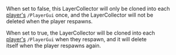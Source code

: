 When set to false, this LayerCollector will only be cloned into each  
[player's](https://developer.roblox.com/en-us/api-reference/class/Player) `/PlayerGui` once, and the LayerCollector will not be  
deleted when the player respawns.

When set to true, the LayerCollector will be cloned into each  
[player's](https://developer.roblox.com/en-us/api-reference/class/Player) `/PlayerGui` when they respawn, and it will delete  
itself when the player respawns again.